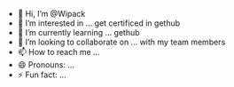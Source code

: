 - 👋 Hi, I’m @Wipack
- 👀 I’m interested in ... get certificed in gethub
- 🌱 I’m currently learning ... gethub
- 💞️ I’m looking to collaborate on ... with my team members 
- 📫 How to reach me ... 
- 😄 Pronouns: ...
- ⚡ Fun fact: ... 

<!---
Wipack/Wipack is a ✨ special ✨ repository because its `README.md` (this file) appears on your GitHub profile.
You can click the Preview link to take a look at your changes.
--->
